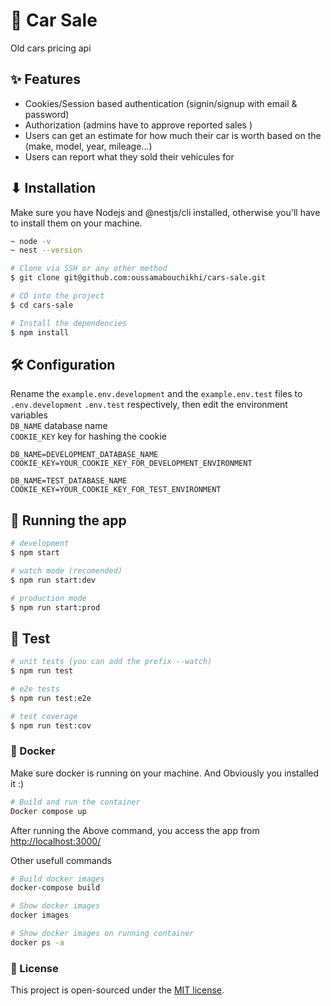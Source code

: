 # 🎯 Car Sale

Old cars pricing api

## ✨ Features

- Cookies/Session based authentication (signin/signup with email & password)
- Authorization (admins have to approve reported sales )
- Users can get an estimate for how much their car is worth based on the (make, model, year, mileage...)
- Users can report what they sold their vehicules for

## ⬇ Installation

Make sure you have Nodejs and @nestjs/cli installed, otherwise you'll have to install them on your machine.

```bash
~ node -v
~ nest --version
```

```bash
# Clone via SSH or any other method
$ git clone git@github.com:oussamabouchikhi/cars-sale.git

# CD into the project
$ cd cars-sale

# Install the dependencies
$ npm install
```

## 🛠️ Configuration

Rename the `example.env.development` and the `example.env.test` files to `.env.development` `.env.test` respectively, then edit the environment variables \
`DB_NAME` database name \
`COOKIE_KEY` key for hashing the cookie

```.env.development
DB_NAME=DEVELOPMENT_DATABASE_NAME
COOKIE_KEY=YOUR_COOKIE_KEY_FOR_DEVELOPMENT_ENVIRONMENT
```

```.env.test
DB_NAME=TEST_DATABASE_NAME
COOKIE_KEY=YOUR_COOKIE_KEY_FOR_TEST_ENVIRONMENT
```

## 🚀 Running the app

```bash
# development
$ npm start

# watch mode (recomended)
$ npm run start:dev

# production mode
$ npm run start:prod
```

## 🧪 Test

```bash
# unit tests (you can add the prefix --watch)
$ npm run test

# e2e tests
$ npm run test:e2e

# test coverage
$ npm run test:cov
```

### 🐳 Docker

Make sure docker is running on your machine. And Obviously you installed it :)

```bash
# Build and run the container
Docker compose up
```

After running the Above command, you access the app from <http://localhost:3000/>

Other usefull commands

```bash
# Build docker images
docker-compose build

# Show docker images
docker images

# Show docker images on running container
docker ps -a
```

### 📄 License

This project is open-sourced under the [MIT license](https://opensource.org/licenses/MIT).
